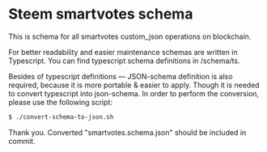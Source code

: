 # Steem smartvotes schema

This is schema for all smartvotes custom_json operations on blockchain.

For better readability and easier maintenance schemas are written in Typescript. You can find typescript schema definitions in /schema/ts.

Besides of typescript definitions — JSON-schema definition is also required, because it is more portable & easier to apply. Though it is needed to convert typescript into json-schema. In order to perform the conversion, please use the following script:

```bash
$ ./convert-schema-to-json.sh
```

Thank you. Converted "smartvotes.schema.json" should be included in commit.